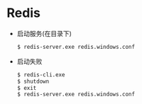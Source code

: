 # Redis

- 启动服务(在目录下)

  ```bash
  $ redis-server.exe redis.windows.conf
  ```


- 启动失败

  ```bash
  $ redis-cli.exe
  $ shutdown
  $ exit
  $ redis-server.exe redis.windows.conf
  ```

  